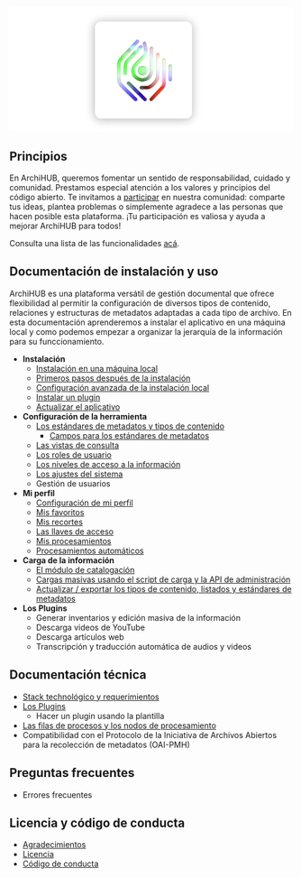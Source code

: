 ![logo](imagenes/logo.png)

## Principios

En ArchiHUB, queremos fomentar un sentido de responsabilidad, cuidado y comunidad. Prestamos especial atención a los valores y principios del código abierto. Te invitamos a [participar](https://github.com/orgs/Archihub-App/discussions) en nuestra comunidad: comparte tus ideas, plantea problemas o simplemente agradece a las personas que hacen posible esta plataforma. ¡Tu participación es valiosa y ayuda a mejorar ArchiHUB para todos!

Consulta una lista de las funcionalidades [acá](funcionalidades.md).

## Documentación de instalación y uso

ArchiHUB es una plataforma versátil de gestión documental que ofrece flexibilidad al permitir la configuración de diversos tipos de contenido, relaciones y estructuras de metadatos adaptadas a cada tipo de archivo. En esta documentación aprenderemos a instalar el aplicativo en una máquina local y como podemos empezar a organizar la jerarquía de la información para su funccionamiento.

- __Instalación__
    - [Instalación en una máquina local](install_local.md)
    - [Primeros pasos después de la instalación](pasos.md)
    - [Configuración avanzada de la instalación local](config_local.md)
    - [Instalar un plugin](install_plugin.md)
    - [Actualizar el aplicativo](actualizar_local.md)
- __Configuración de la herramienta__
    - [Los estándares de metadatos y tipos de contenido](estandares.md)
        - [Campos para los estándares de metadatos](campos.md)
    - [Las vistas de consulta](consulta.md)
    - [Los roles de usuario](roles.md)
    - [Los niveles de acceso a la información](acceso.md)
    - [Los ajustes del sistema](ajustes.md)
    - Gestión de usuarios
- __Mi perfil__
    - [Configuración de mi perfil](/perfil/config.md)
    - [Mis favoritos](/perfil/favoritos.md)
    - [Mis recortes](/perfil/recortes.md)
    - [Las llaves de acceso](/perfil/llaves.md)
    - [Mis procesamientos](/perfil/procesamientos.md)
    - [Procesamientos automáticos](/perfil/procesamientos_auto.md)
- __Carga de la información__
    - [El módulo de catalogación](catalogacion.md)
    - [Cargas masivas usando el script de carga y la API de administración](masivas.md)
    - [Actualizar / exportar los tipos de contenido, listados y estándares de metadatos](inventarios.md)
- __Los Plugins__
    - Generar inventarios y edición masiva de la información
    - Descarga videos de YouTube
    - Descarga artículos web
    - Transcripción y traducción automática de audios y videos

## Documentación técnica

- [Stack technológico y requerimientos](stack.md)
- [Los Plugins](plugins.md)
    - Hacer un plugin usando la plantilla
- [Las filas de procesos y los nodos de procesamiento](nodos.md)
- Compatibilidad con el Protocolo de la Iniciativa de Archivos Abiertos para la recolección de metadatos (OAI-PMH)

## Preguntas frecuentes
- Errores frecuentes

## Licencia y código de conducta

- [Agradecimientos](agradecimientos.md)
- [Licencia](licencia.md)
- [Código de conducta](conducta.md)